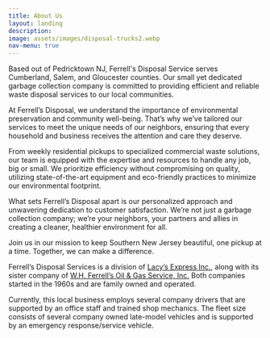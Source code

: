 ```yaml
---
title: About Us
layout: landing
description:
image: assets/images/disposal-trucks2.webp
nav-menu: true
---
```


<!-- Main -->
<div id="main">

<!-- One -->
<section id="one">
	<div class="inner">
		<p>Based out of Pedricktown NJ, Ferrell's Disposal Service serves Cumberland, Salem, and Gloucester counties. Our small yet dedicated garbage collection company is committed to providing efficient and reliable waste disposal services to our local communities.</p>
		<p>At Ferrell’s Disposal, we understand the importance of environmental preservation and community well-being. That’s why we’ve tailored our services to meet the unique needs of our neighbors, ensuring that every household and business receives the attention and care they deserve.</p>
		<p>From weekly residential pickups to specialized commercial waste solutions, our team is equipped with the expertise and resources to handle any job, big or small. We prioritize efficiency without compromising on quality, utilizing state-of-the-art equipment and eco-friendly practices to minimize our environmental footprint.</p>
		<p>What sets Ferrell’s Disposal apart is our personalized approach and unwavering dedication to customer satisfaction. We’re not just a garbage collection company; we’re your neighbors, your partners and allies in creating a cleaner, healthier environment for all.</p>
		<p>Join us in our mission to keep Southern New Jersey beautiful, one pickup at a time. Together, we can make a difference.</p>
	</div>
</section>

<!-- Two -->
<section id="two">
	<div class="inner">
		<p>Ferrell’s Disposal Services is a division of <a href="https://lacysexpress.com/">Lacy’s Express Inc.</a>, along with its sister company of <a href="https://wmferrellsoil.com">W.H. Ferrell’s Oil & Gas Service, Inc.</a> Both companies started in the 1960s and are family owned and operated.</p>
		<p>Currently, this local business employs several company drivers that are supported by an office staff and trained shop mechanics. The fleet size consists of several company owned late-model vehicles and is supported by an emergency response/service vehicle.</p>
	</div>
</section>

</div>
